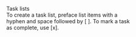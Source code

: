 Task lists  
To create a task list, preface list items with a  
hyphen and space followed by [ ]. To mark a task  
as complete, use [x].  
